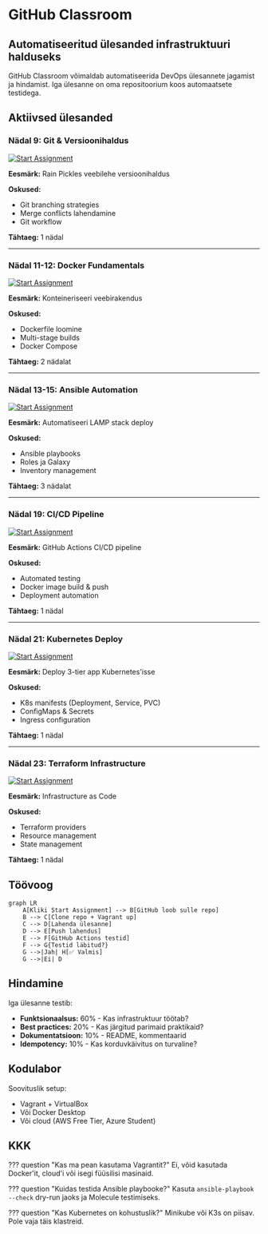 # GitHub Classroom

## Automatiseeritud ülesanded infrastruktuuri halduseks

GitHub Classroom võimaldab automatiseerida DevOps ülesannete jagamist ja hindamist. Iga ülesanne on oma repositoorium koos automaatsete testidega.

## Aktiivsed ülesanded

### Nädal 9: Git & Versioonihaldus
[![Start Assignment](https://classroom.github.com/assets/badges/start-assignment.svg)](https://classroom.github.com/a/YOUR_ASSIGNMENT_ID)

**Eesmärk:** Rain Pickles veebilehe versioonihaldus

**Oskused:** 
- Git branching strategies
- Merge conflicts lahendamine
- Git workflow

**Tähtaeg:** 1 nädal

---

### Nädal 11-12: Docker Fundamentals
[![Start Assignment](https://classroom.github.com/assets/badges/start-assignment.svg)](https://classroom.github.com/a/YOUR_ASSIGNMENT_ID)

**Eesmärk:** Konteineriseeri veebirakendus

**Oskused:**
- Dockerfile loomine
- Multi-stage builds
- Docker Compose

**Tähtaeg:** 2 nädalat

---

### Nädal 13-15: Ansible Automation
[![Start Assignment](https://classroom.github.com/assets/badges/start-assignment.svg)](https://classroom.github.com/a/YOUR_ASSIGNMENT_ID)

**Eesmärk:** Automatiseeri LAMP stack deploy

**Oskused:**
- Ansible playbooks
- Roles ja Galaxy
- Inventory management

**Tähtaeg:** 3 nädalat

---

### Nädal 19: CI/CD Pipeline
[![Start Assignment](https://classroom.github.com/assets/badges/start-assignment.svg)](https://classroom.github.com/a/YOUR_ASSIGNMENT_ID)

**Eesmärk:** GitHub Actions CI/CD pipeline

**Oskused:**
- Automated testing
- Docker image build & push
- Deployment automation

**Tähtaeg:** 1 nädal

---

### Nädal 21: Kubernetes Deploy
[![Start Assignment](https://classroom.github.com/assets/badges/start-assignment.svg)](https://classroom.github.com/a/YOUR_ASSIGNMENT_ID)

**Eesmärk:** Deploy 3-tier app Kubernetes'isse

**Oskused:**
- K8s manifests (Deployment, Service, PVC)
- ConfigMaps & Secrets
- Ingress configuration

**Tähtaeg:** 1 nädal

---

### Nädal 23: Terraform Infrastructure
[![Start Assignment](https://classroom.github.com/assets/badges/start-assignment.svg)](https://classroom.github.com/a/YOUR_ASSIGNMENT_ID)

**Eesmärk:** Infrastructure as Code

**Oskused:**
- Terraform providers
- Resource management
- State management

**Tähtaeg:** 1 nädal

## Töövoog

```mermaid
graph LR
    A[Kliki Start Assignment] --> B[GitHub loob sulle repo]
    B --> C[Clone repo + Vagrant up]
    C --> D[Lahenda ülesanne]
    D --> E[Push lahendus]
    E --> F[GitHub Actions testid]
    F --> G{Testid läbitud?}
    G -->|Jah| H[✅ Valmis]
    G -->|Ei| D
```

## Hindamine

Iga ülesanne testib:
- **Funktsionaalsus:** 60% - Kas infrastruktuur töötab?
- **Best practices:** 20% - Kas järgitud parimaid praktikaid?
- **Dokumentatsioon:** 10% - README, kommentaarid
- **Idempotency:** 10% - Kas korduvkäivitus on turvaline?

## Kodulabor

Soovituslik setup:
- Vagrant + VirtualBox
- Või Docker Desktop
- Või cloud (AWS Free Tier, Azure Student)

## KKK

??? question "Kas ma pean kasutama Vagrantit?"
    Ei, võid kasutada Docker'it, cloud'i või isegi füüsilisi masinaid.

??? question "Kuidas testida Ansible playbooke?"
    Kasuta `ansible-playbook --check` dry-run jaoks ja Molecule testimiseks.

??? question "Kas Kubernetes on kohustuslik?"
    Minikube või K3s on piisav. Pole vaja täis klastreid.
